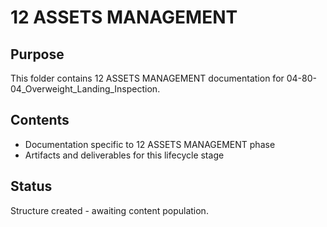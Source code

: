 # 12 ASSETS MANAGEMENT

## Purpose
This folder contains 12 ASSETS MANAGEMENT documentation for 04-80-04_Overweight_Landing_Inspection.

## Contents
- Documentation specific to 12 ASSETS MANAGEMENT phase
- Artifacts and deliverables for this lifecycle stage

## Status
Structure created - awaiting content population.
